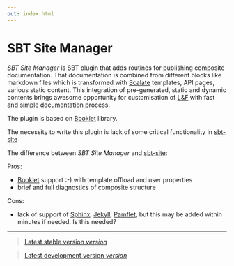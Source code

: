 ```yaml
---
out: index.html
---
```


SBT Site Manager
================

*SBT Site Manager* is SBT plugin that adds routines for publishing composite documentation. That documentation is combined from different blocks like markdown files which is transformed with [Scalate][sc] templates, API pages, various static content. This integration of pre-generated, static and dynamic contents brings awesome opportunity for customisation of [L&F][lf] with fast and simple documentation process.

The plugin is based on [Booklet][bl] library.

The necessity to write this plugin is lack of some critical functionality in [sbt-site][ss]

The difference between  *SBT Site Manager* and [sbt-site][ss]:

Pros:

* [Booklet][bl] support :-) with template offload and user properties
* brief and full diagnostics of composite structure

Cons:

* lack of support of [Sphinx][sx], [Jekyll][jk], [Pamflet][pf], but this may be added within minutes if needed. Is this needed?

<hr/>

> [Latest stable version $version$]($stable$)

> [Latest development version $version$]($development$)

[lf]: http://en.wikipedia.org/wiki/Look_and_feel
[sc]: http://scalate.fusesource.org/
[bl]: http://digimead-specific.github.io/Booklet/
[sx]: http://sphinx-doc.org/
[jk]: http://jekyllrb.com/
[pf]: http://pamflet.databinder.net/
[ss]: https://github.com/sbt/sbt-site
